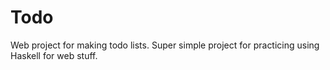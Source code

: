 # Todo
Web project for making todo lists. Super simple project for practicing using Haskell for web stuff.
